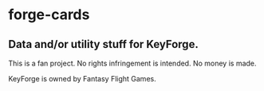 # forge-cards

## Data and/or utility stuff for KeyForge.

This is a fan project.  No rights infringement is intended.  No money is made.

KeyForge is owned by Fantasy Flight Games.
